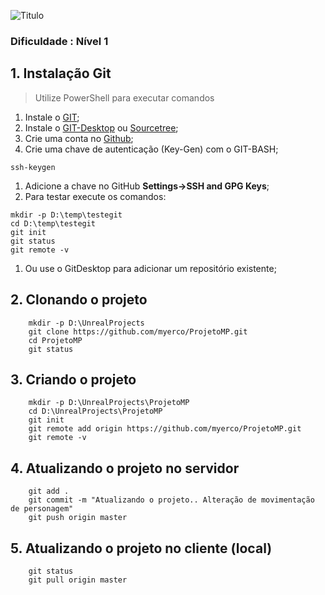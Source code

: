 ![Titulo](https://docs.google.com/drawings/d/e/2PACX-1vQ1Hn1YDYa_ZliOtpjdxVv9CZDOT5-WMhGqGUMR4hYoGKBaVpjLDvgXsHKQ0WdEaeiYVR1PVdQBXdeH/pub?w=958&h=540)
### Dificuldade : **Nível 1**

## 1. Instalação Git
> Utilize PowerShell para executar comandos

1. Instale o [GIT](https://git-scm.com/downloads);
1. Instale o [GIT-Desktop](https://desktop.github.com/) ou [Sourcetree](https://www.sourcetreeapp.com/);
1. Crie uma conta no [Github](https://github.com/);
1. Crie uma chave de autenticação (Key-Gen) com o GIT-BASH;
```shell
ssh-keygen
```
1. Adicione a chave no GitHub **Settings->SSH and GPG Keys**;
1. Para testar execute os comandos:
```shell
mkdir -p D:\temp\testegit
cd D:\temp\testegit
git init
git status
git remote -v
```
1. Ou use o GitDesktop para adicionar um repositório existente;

## 2. Clonando o projeto
```shell
    mkdir -p D:\UnrealProjects
    git clone https://github.com/myerco/ProjetoMP.git
    cd ProjetoMP
    git status
```
## 3. Criando o projeto
```shell
    mkdir -p D:\UnrealProjects\ProjetoMP
    cd D:\UnrealProjects\ProjetoMP
    git init
    git remote add origin https://github.com/myerco/ProjetoMP.git
    git remote -v
```
## 4. Atualizando o projeto no servidor
```shell
    git add .
    git commit -m "Atualizando o projeto.. Alteração de movimentação de personagem"
    git push origin master
```
## 5. Atualizando o projeto no cliente (local)
```shell
    git status
    git pull origin master
```
